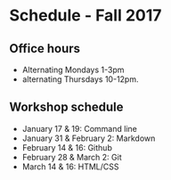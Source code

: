 # Schedule - Fall 2017


## Office hours
* Alternating Mondays 1-3pm
* alternating Thursdays 10-12pm.

## Workshop schedule
* January 17 & 19: Command line 
* January 31 & February 2: Markdown
* February 14 & 16: Github
* February 28 & March 2: Git
* March 14 & 16: HTML/CSS 